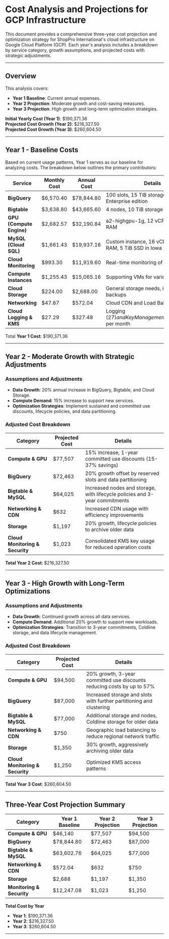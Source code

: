 # Cost Analysis and Projections for GCP Infrastructure

This document provides a comprehensive three-year cost projection and optimization strategy for ShopPro International's cloud infrastructure on Google Cloud Platform (GCP). Each year's analysis includes a breakdown by service category, growth assumptions, and projected costs with strategic adjustments.

---

## Overview

This analysis covers:
- **Year 1 Baseline**: Current annual expenses.
- **Year 2 Projection**: Moderate growth and cost-saving measures.
- **Year 3 Projection**: High growth and long-term optimization strategies.

**Initial Yearly Cost (Year 1)**: $190,371.36  
**Projected Cost Growth (Year 2)**: $216,327.50  
**Projected Cost Growth (Year 3)**: $260,604.50  

---

## Year 1 - Baseline Costs

Based on current usage patterns, Year 1 serves as our baseline for analyzing costs. The breakdown below outlines the primary contributors:

| Service                    | Monthly Cost | Annual Cost   | Details                                                                                 |
|----------------------------|--------------|---------------|-----------------------------------------------------------------------------------------|
| **BigQuery**               | $6,570.40    | $78,844.80    | 100 slots, 15 TiB storage in EU, Enterprise edition                                     |
| **Bigtable**               | $3,638.80    | $43,665.60    | 4 nodes, 10 TiB storage in Iowa                                                         |
| **GPU (Compute Engine)**   | $2,682.57    | $32,190.84    | a2-highgpu-1g, 12 vCPUs, 85 GB RAM                                                      |
| **MySQL (Cloud SQL)**      | $1,661.43    | $19,937.16    | Custom instance, 16 vCPUs, 60.4 GB RAM, 5 TiB SSD in Iowa                               |
| **Cloud Monitoring**       | $993.30      | $11,919.60    | Real-time monitoring of infrastructure                                                  |
| **Compute Instances**      | $1,255.43    | $15,065.16    | Supporting VMs for various workloads                                                    |
| **Cloud Storage**          | $224.00      | $2,688.00     | General storage needs, including backups                                                |
| **Networking**             | $47.67       | $572.04       | Cloud CDN and Load Balancing                                                            |
| **Cloud Logging & KMS**    | $27.29       | $327.48       | Logging ($27) and Key Management Service ($0.29) per month                              |

Total **Year 1 Cost**: $190,371.36

---

## Year 2 - Moderate Growth with Strategic Adjustments

### Assumptions and Adjustments
- **Data Growth**: 20% annual increase in BigQuery, Bigtable, and Cloud Storage.
- **Compute Demand**: 15% increase to support new services.
- **Optimization Strategies**: Implement sustained and committed use discounts, lifecycle policies, and data partitioning.

### Adjusted Cost Breakdown

| Category                   | Projected Cost | Details                                                                                              |
|----------------------------|----------------|------------------------------------------------------------------------------------------------------|
| **Compute & GPU**          | $77,507        | 15% increase, 1-year committed use discounts (15-37% savings)                                        |
| **BigQuery**               | $72,463        | 20% growth offset by reserved slots and data partitioning                                            |
| **Bigtable & MySQL**       | $64,025        | Increased nodes and storage, with lifecycle policies and 3-year commitments                           |
| **Networking & CDN**       | $632           | Increased CDN usage with efficiency improvements                                                     |
| **Storage**                | $1,197         | 20% growth, lifecycle policies to archive older data                                                 |
| **Cloud Monitoring & Security** | $1,023  | Consolidated KMS key usage for reduced operation costs                                               |

**Total Year 2 Cost**: $216,327.50

---

## Year 3 - High Growth with Long-Term Optimizations

### Assumptions and Adjustments
- **Data Growth**: Continued growth across all data services.
- **Compute Demand**: Additional 20% growth to support new workloads.
- **Optimization Strategies**: Transition to 3-year commitments, Coldline storage, and data lifecycle management.

### Adjusted Cost Breakdown

| Category                   | Projected Cost | Details                                                                                              |
|----------------------------|----------------|------------------------------------------------------------------------------------------------------|
| **Compute & GPU**          | $94,500        | 20% growth, 3-year committed use discounts reducing costs by up to 57%                               |
| **BigQuery**               | $87,000        | Increased storage and slots with further partitioning and clustering                                 |
| **Bigtable & MySQL**       | $77,000        | Additional storage and nodes, Coldline storage for older data                                        |
| **Networking & CDN**       | $750           | Geographic load balancing to reduce regional network traffic                                         |
| **Storage**                | $1,350         | 30% growth, aggressively archiving older data                                                        |
| **Cloud Monitoring & Security** | $1,250   | Optimized KMS access patterns                                                                        |

**Total Year 3 Cost**: $260,604.50

---

## Three-Year Cost Projection Summary

| Category                  | Year 1 Baseline | Year 2 Projection | Year 3 Projection |
|---------------------------|-----------------|--------------------|--------------------|
| **Compute & GPU**         | $46,140         | $77,507           | $94,500           |
| **BigQuery**              | $78,844.80      | $72,463           | $87,000           |
| **Bigtable & MySQL**      | $63,602.76      | $64,025           | $77,000           |
| **Networking & CDN**      | $572.04         | $632              | $750              |
| **Storage**               | $2,688          | $1,197            | $1,350            |
| **Monitoring & Security** | $12,247.08      | $1,023            | $1,250            |

**Total Cost by Year**  
- **Year 1**: $190,371.36  
- **Year 2**: $216,327.50  
- **Year 3**: $260,604.50  

---
